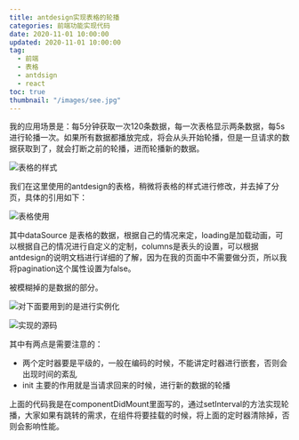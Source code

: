 ```yaml
---
title: antdesign实现表格的轮播
categories: 前端功能实现代码
date: 2020-11-01 10:00:00
updated: 2020-11-01 10:00:00
tag:
  - 前端
  - 表格
  - antdsign
  - react
toc: true
thumbnail: "/images/see.jpg"
---
```

我的应用场景是：每5分钟获取一次120条数据，每一次表格显示两条数据，每5s进行轮播一次。如果所有数据都播放完成，将会从头开始轮播，但是一旦请求的数据获取到了，就会打断之前的轮播，进而轮播新的数据。

<!--more-->
![表格的样式](https://upload-images.jianshu.io/upload_images/13681871-bfc1abf63cde635e.png?imageMogr2/auto-orient/strip%7CimageView2/2/w/1240)

我们在这里使用的antdesign的表格，稍微将表格的样式进行修改，并去掉了分页，具体的引用如下：

![表格使用](https://upload-images.jianshu.io/upload_images/13681871-f522c618ae75eee1.png?imageMogr2/auto-orient/strip%7CimageView2/2/w/1240)

其中dataSource 是表格的数据，根据自己的情况来定，loading是加载动画，可以根据自己的情况进行自定义的定制，columns是表头的设置，可以根据antdesign的说明文档进行详细的了解，因为在我的页面中不需要做分页，所以我将pagination这个属性设置为false。


被模糊掉的是数据的部分。


![对下面要用到的是进行实例化](https://upload-images.jianshu.io/upload_images/13681871-4eb621869e74c5e6.png?imageMogr2/auto-orient/strip%7CimageView2/2/w/1240)

![实现的源码](https://upload-images.jianshu.io/upload_images/13681871-c0669c07a1bea85f.png?imageMogr2/auto-orient/strip%7CimageView2/2/w/1240)

其中有两点是需要注意的：
- 两个定时器要是平级的，一般在编码的时候，不能讲定时器进行嵌套，否则会出现时间的紊乱
- init 主要的作用就是当请求回来的时候，进行新的数据的轮播

上面的代码我是在componentDidMount里面写的，通过setInterval的方法实现轮播，大家如果有跳转的需求，在组件将要挂载的时候，将上面的定时器清除掉，否则会影响性能。

